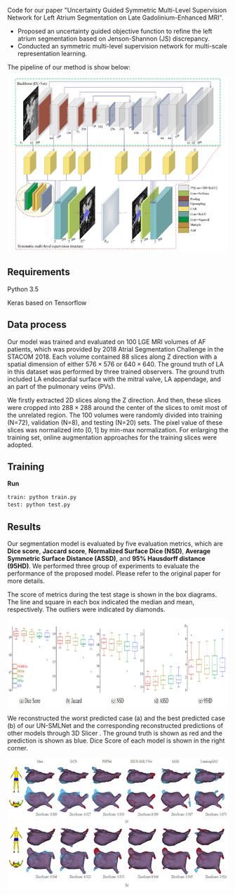 

Code for our paper "Uncertainty Guided Symmetric Multi-Level Supervision Network for Left Atrium Segmentation on Late Gadolinium-Enhanced MRI". 

- Proposed an uncertainty guided objective function to refine the left atrium segmentation based on Jenson-Shannon (JS) discrepancy.
- Conducted an symmetric multi-level supervision network for multi-scale representation learning.

The pipeline of our method is show below:

<p align="center">
    <img src="images/framework.png" width="700" height="400"> 


## Requirements

Python 3.5

Keras based on Tensorflow

## Data process

Our model was trained and evaluated on 100 LGE MRI volumes of AF patients, which was provided by 2018 Atrial Segmentation Challenge in the STACOM 2018. Each volume contained 88 slices along Z direction with a spatial dimension of either $576\times576$ or $640\times640$. The ground truth of LA in this dataset was performed by three trained observers. The ground truth included LA endocardial surface with the mitral valve, LA appendage, and an part of the pulmonary veins (PVs).

We firstly extracted 2D slices along the Z direction. And then, these slices were cropped into $288\times288$ around the center of the slices to omit most of the unrelated region. The 100 volumes were randomly divided into training (N=72), validation (N=8), and testing (N=20) sets. The pixel value of these slices was normalized into $[0,1]$ by min-max normalization. For enlarging the training set, online augmentation approaches for the training slices were adopted.

## Training

**Run**

```python
train: python train.py
test: python test.py
```

## Results

Our segmentation model is evaluated by five evaluation metrics, which are **Dice score**, **Jaccard score**, **Normalized Surface Dice (NSD)**,  **Average Symmetric Surface Distance (ASSD)**, and **95% Hausdorff distance (95HD)**. We performed three group of experiments to evaluate the performance of the proposed model. Please refer to the original paper for more details.

The score of metrics during the test stage is shown in the box diagrams. The line and square in each box indicated the median and mean, respectively. The outliers were indicated by diamonds.

<p align="center">
    <img src="images/box_compare_result.png" width="1000" height="200">
</p>


We reconstructed the worst predicted case (a) and the best predicted case (b) of our UN-SMLNet and the corresponding reconstructed predictions of other models through 3D Slicer . The ground truth is shown as red and the prediction is shown as blue. Dice Score of each model is shown in the right corner. 

<p align="center">
    <img src="images/3drecon.png" width="700" height="300"> 
</p>

